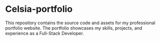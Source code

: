 # Celsia-portfolio
This repository contains the source code and assets for my professional portfolio website. The portfolio showcases my skills, projects, and experience as a Full-Stack Developer.
